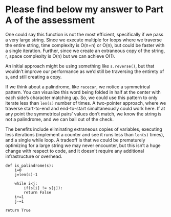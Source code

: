 # Please find below my answer to Part A of the assessment

One could say this function is not the most efficient, specifically if we pass a very large string. Since we execute multiple for loops where we traverse the entire string, time complexity is O(n+n) or O(n), but could be faster with a single iteration. Further, since we create an extraneous copy of the string, r, space complexity is O(n) but we can achieve O(1).

An initial approach might be using something like `s.reverse()`, but that wouldn’t improve our performance as we’d still be traversing the entirety of s, and still creating a copy. 

If we think about a palindrome, like `racecar`, we notice a symmetrical pattern. You can visualize this word being folded in half at the center with each side’s character matching up. So, we could use this pattern to only iterate less than `len(s)` number of times. A two-pointer approach, where we traverse start-to-end and end-to-start simultaneously could work here. If at any point the symmetrical pairs’ values don’t match, we know the string is not a palindrome, and we can bail out of the check. 

The benefits include eliminating extraneous copies of variables, executing less iterations (implement a counter and see it runs less than `len(s)` times), and a single while loop. A tradeoff is that we could be prematurely optimizing for a large string we may never encounter, but this isn’t a huge change with respect to code, and it doesn't require any additional infrastructure or overhead.

```
def is_palindrome(s): 
    i=0
    j=len(s)-1
    
    while i<j:
        if(s[i] != s[j]):
        return False
    i+=1
    j-=1    

return True


```
